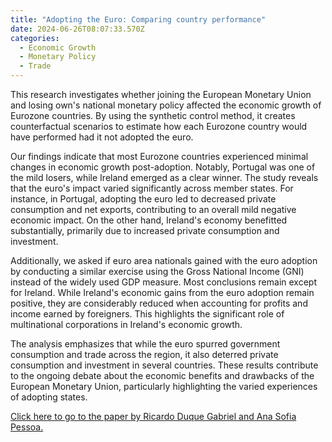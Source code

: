 ```yaml
---
title: "Adopting the Euro: Comparing country performance"
date: 2024-06-26T08:07:33.570Z
categories:
  - Economic Growth
  - Monetary Policy
  - Trade
---
```

This research investigates whether joining the European Monetary Union and losing own's national monetary policy affected the economic growth of Eurozone countries. By using the synthetic control method, it creates counterfactual scenarios to estimate how each Eurozone country would have performed had it not adopted the euro.

Our findings indicate that most Eurozone countries experienced minimal changes in economic growth post-adoption. Notably, Portugal was one of the mild losers, while Ireland emerged as a clear winner. The study reveals that the euro's impact varied significantly across member states. For instance, in Portugal, adopting the euro led to decreased private consumption and net exports, contributing to an overall mild negative economic impact. On the other hand, Ireland's economy benefitted substantially, primarily due to increased private consumption and investment.

Additionally, we asked if euro area nationals gained with the euro adoption by conducting a similar exercise using the Gross National Income (GNI) instead of the widely used GDP measure. Most conclusions remain except for Ireland. While Ireland's economic gains from the euro adoption remain positive, they are considerably reduced when accounting for profits and income earned by foreigners. This highlights the significant role of multinational corporations in Ireland's economic growth. 

The analysis emphasizes that while the euro spurred government consumption and trade across the region, it also deterred private consumption and investment in several countries. These results contribute to the ongoing debate about the economic benefits and drawbacks of the European Monetary Union, particularly highlighting the varied experiences of adopting states.

[Click here to go to the paper by Ricardo Duque Gabriel and Ana Sofia Pessoa.](https://www.ricardoduquegabriel.com/files/Gabriel_Pessoa_2024_EuroSCM.pdf)